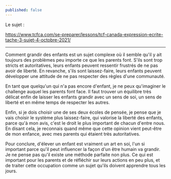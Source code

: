 ```yaml
---
published: false
---
```

Le sujet :

https://www.tcfca.com/se-preparer/lessons/tcf-canada-expression-ecrite-tache-3-sujet-4-octobre-2021/

---

Comment grandir des enfants est un sujet complexe où il semble qu'il y ait toujours des problèmes peu importe ce que les parents font. S'ils sont trop stricts et autoritatives, leurs enfants peuvent ressentir frustrés de ne pas avoir de liberté. En revanche, s'ils sont laissez-faire, leurs enfants peuvent développer une attitude de ne pas respecter des règles d'une communauté.

En tant que quelqu'un qui n'a pas encore d'enfant, je ne peux qu'imaginer le challenge auquel les parents font face. Il faut trouver un équilibre très délicat enfin de laisser les enfants grandir avec un sens de soi, un sens de liberté et en même temps de respecter les autres. 

Enfin, si je dois choisir une de ses deux écoles de pensée, je pense que je vais choisir le système plus laissez-faire, qui valorise la liberté des enfants, parce qu'à mon avis, c'est le droit le plus important de chacun d'entre nous. En disant cela, je reconnais quand même que cette opinion vient peut-être de mon enfance, avec mes parents qui étaient très autoritatives.

Pour conclure, d'élever un enfant est vraiment un art en soi, l'un si important parce qu'il peut influencer la façon d'un être humain va grandir. Je ne pense pas qu'il existe une méthode parfaite non plus. Ce qui est important pour les parents et de réfléchir sur leurs actions en peu plus, et de traiter cette occupation comme un sujet qu'ils doivent apprendre tous les jours.
